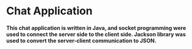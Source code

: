 # Chat Application

#### This chat application is written in Java, and socket programming were used to connect the server side to the client side. Jackson library was used to convert the server-client communication to JSON.
